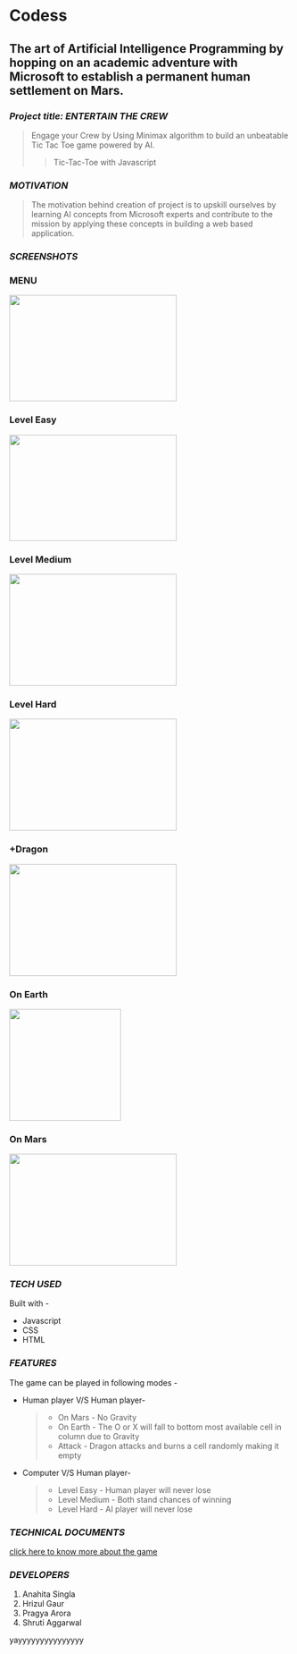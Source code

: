 # Codess

## The art of Artificial Intelligence Programming by hopping on an academic adventure with Microsoft to establish a permanent human settlement on Mars.

### *Project title: ENTERTAIN THE CREW*

>Engage your Crew by Using Minimax algorithm to build an unbeatable Tic Tac Toe game powered by AI. 
>>Tic-Tac-Toe with Javascript

### *MOTIVATION*

>The motivation behind creation of project is to upskill ourselves by learning AI concepts from Microsoft experts and contribute to the mission by applying these concepts in building a web based application.

### *SCREENSHOTS*

### MENU

<img src="img/menu_final_.PNG" width=300 height=190>

### Level Easy

<img src="img/easy__.PNG" width=300 height=190>

### Level Medium 

<img src="img/medium__.PNG" width=300 height=200>

### Level Hard

<img src="img/hard__.PNG" width=300 height=200>

### +Dragon

<img src="img/OnAttack.PNG" width=300 height=200>

### On Earth

<img src="img/ONearth.PNG" width=200 height=200>

### On Mars

<img src="img/ONmars.png" width=300 height=200>

### *TECH USED*

Built with - 
 * Javascript
 * CSS
 * HTML

### *FEATURES*

The game can be played in following modes -
 * Human player V/S Human player-
     > * On Mars - No Gravity
     > * On Earth - The O or X will fall to bottom most available cell in column due to Gravity
     > * Attack - Dragon attacks and burns a cell randomly making it empty
 * Computer V/S Human player-
     > * Level Easy - Human player will never lose
     > * Level Medium - Both stand chances of winning
     > * Level Hard - AI player will never lose
     
 ### *TECHNICAL DOCUMENTS*
 
 [click here to know more about the game](https://drive.google.com/file/d/1YqT2KlUZ5XGefsC4XSFFfmNoOXQG-p23/view?usp=sharing)
 
### *DEVELOPERS*

1. Anahita Singla 
2. Hrizul Gaur
3. Pragya Arora
4. Shruti Aggarwal


yayyyyyyyyyyyyyyy
